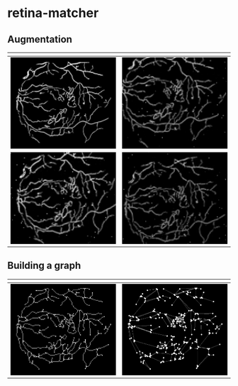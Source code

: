 # retina-matcher

## Augmentation
| <!-- -->    | <!-- -->    |
|-------------|-------------|
 ![copy0](images/copy0.png)|![copy1](images/copy1.png) 
 ![copy2](images/copy2.png)|![copy3](images/copy3.png)|
 
## Building a graph
 
| <!-- -->    | <!-- -->    |
|-------------|-------------|
 ![marked](images/marked.png)|![build](images/built.png) 
